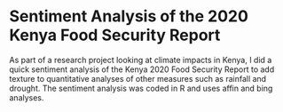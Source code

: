 # Sentiment Analysis of the 2020 Kenya Food Security Report 
As part of a research project looking at climate impacts in Kenya, I did a quick sentiment analysis of the Kenya 2020 Food Security Report to add texture to quantitative analyses of other measures such as rainfall and drought. The sentiment analysis was coded in R and uses affin and bing analyses. 
